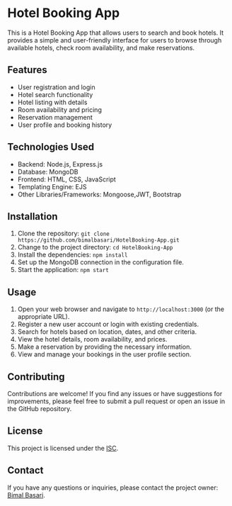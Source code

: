 # Hotel Booking App

This is a Hotel Booking App that allows users to search and book hotels. It provides a simple and user-friendly interface for users to browse through available hotels, check room availability, and make reservations.

## Features

- User registration and login
- Hotel search functionality
- Hotel listing with details
- Room availability and pricing
- Reservation management
- User profile and booking history

## Technologies Used

- Backend: Node.js, Express.js
- Database: MongoDB
- Frontend: HTML, CSS, JavaScript
- Templating Engine: EJS
- Other Libraries/Frameworks: Mongoose,JWT, Bootstrap

## Installation

1. Clone the repository: `git clone https://github.com/bimalbasari/HotelBooking-App.git`
2. Change to the project directory: `cd HotelBooking-App`
3. Install the dependencies: `npm install`
4. Set up the MongoDB connection in the configuration file.
5. Start the application: `npm start`

## Usage

1. Open your web browser and navigate to `http://localhost:3000` (or the appropriate URL).
2. Register a new user account or login with existing credentials.
3. Search for hotels based on location, dates, and other criteria.
4. View the hotel details, room availability, and prices.
5. Make a reservation by providing the necessary information.
6. View and manage your bookings in the user profile section.

## Contributing

Contributions are welcome! If you find any issues or have suggestions for improvements, please feel free to submit a pull request or open an issue in the GitHub repository.

## License

This project is licensed under the [ISC](LICENSE).

## Contact

If you have any questions or inquiries, please contact the project owner: [Bimal Basari](basaribimal@gmail.com.com).
